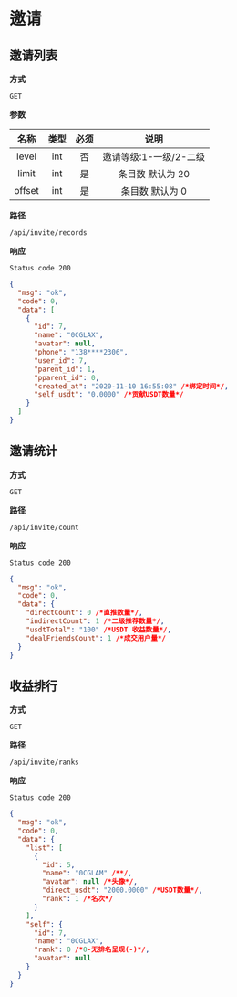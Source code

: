 # 邀请

## 邀请列表

**方式**

`GET`

**参数**

|  名称  | 类型 | 必须 |          说明          |
| :----: | :--: | :--: | :--------------------: |
| level  | int  |  否  | 邀请等级:1-一级/2-二级 |
| limit  | int  |  是  |    条目数 默认为 20    |
| offset | int  |  是  |    条目数 默认为 0     |

**路径**

`/api/invite/records`

**响应**

`Status code 200`

```json
{
  "msg": "ok",
  "code": 0,
  "data": [
    {
      "id": 7,
      "name": "0CGLAX",
      "avatar": null,
      "phone": "138****2306",
      "user_id": 7,
      "parent_id": 1,
      "pparent_id": 0,
      "created_at": "2020-11-10 16:55:08" /*绑定时间*/,
      "self_usdt": "0.0000" /*贡献USDT数量*/
    }
  ]
}
```

## 邀请统计

**方式**

`GET`

**路径**

`/api/invite/count`

**响应**

`Status code 200`

```json
{
  "msg": "ok",
  "code": 0,
  "data": {
    "directCount": 0 /*直推数量*/,
    "indirectCount": 1 /*二级推荐数量*/,
    "usdtTotal": "100" /*USDT 收益数量*/,
    "dealFriendsCount": 1 /*成交用户量*/
  }
}
```

## 收益排行

**方式**

`GET`

**路径**

`/api/invite/ranks`

**响应**

`Status code 200`

```json
{
  "msg": "ok",
  "code": 0,
  "data": {
    "list": [
      {
        "id": 5,
        "name": "0CGLAM" /**/,
        "avatar": null /*头像*/,
        "direct_usdt": "2000.0000" /*USDT数量*/,
        "rank": 1 /*名次*/
      }
    ],
    "self": {
      "id": 7,
      "name": "0CGLAX",
      "rank": 0 /*0-无排名呈现(-)*/,
      "avatar": null
    }
  }
}
```
